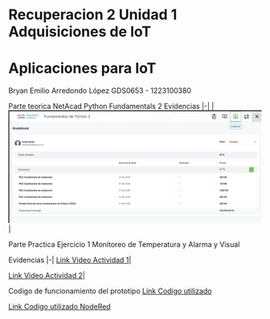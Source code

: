 # Recuperacion 2 Unidad 1 Adquisiciones de IoT
# Aplicaciones para IoT
Bryan Emilio Arredondo López 
GDS0653 - 1223100380


Parte teorica NetAcad Python Fundamentals 2 
Evidencias
|-|
|![image](https://github.com/BryanArredon/R2---U1/blob/main/imagen_2025-04-29_091514879.png)|

Parte Practica 
Ejercicio 1 Monitoreo de Temperatura y Alarma y Visual

Evidencias
|-|
[Link Video Actividad 1](https://drive.google.com/file/d/1U1cgEYSfb4P9j-qB9fBN44gUtDpOoFNI/view?usp=sharing)|

[Link Video Actividad 2](https://drive.google.com/file/d/1FjYT23kaDpKYMROOt_xkd0Fgzg-kKj2_/view?usp=sharing)|


Codigo de funcionamiento del prototipo
[Link Codigo utilizado](https://github.com/BryanArredon/R2---U1/blob/main/DTH11.py)

[Link Codigo utilizado NodeRed](https://github.com/BryanArredon/R2---U1/blob/main/DTH11-NodeRed.py)





